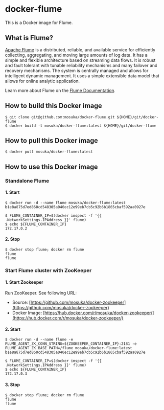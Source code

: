 # docker-flume

This is a Docker image for Flume.

## What is Flume?

[Apache Flume](https://flume.apache.org) is a distributed, reliable, and available service for efficiently collecting, aggregating, and moving large amounts of log data. It has a simple and flexible architecture based on streaming data flows. It is robust and fault tolerant with tunable reliability mechanisms and many failover and recovery mechanisms. The system is centrally managed and allows for intelligent dynamic management. It uses a simple extensible data model that allows for online analytic application.

Learn more about Flume on the [Flume Documentation](https://flume.apache.org/documentation.html).

## How to build this Docker image

```
$ git clone git@github.com:mosuka/docker-flume.git ${HOME}/git/docker-flume
$ docker build -t mosuka/docker-flume:latest ${HOME}/git/docker-flume
```

## How to pull this Docker image

```
$ docker pull mosuka/docker-flume:latest
```

## How to use this Docker image

### Standalone Flume

#### 1. Start

```
$ docker run -d --name flume mosuka/docker-flume:latest
b1e8a875d7ed860cd548305a040ec12e99eb7cb5c92b6b1865cbaf592aa0927e

$ FLUME_CONTAINER_IP=$(docker inspect -f '{{ .NetworkSettings.IPAddress }}' flume)
$ echo ${FLUME_CONTAINER_IP}
172.17.0.2
```

#### 2. Stop

```
$ docker stop flume; docker rm flume
flume
flume
```

### Start Flume cluster with ZooKeeper

#### 1. Start Zookeeper

Run ZooKeeper. See following URL:

- Source: [https://github.com/mosuka/docker-zookeeper](https://github.com/mosuka/docker-zookeeper)
- Docker Image: [https://hub.docker.com/r/mosuka/docker-zookeeper/](https://hub.docker.com/r/mosuka/docker-zookeeper/)

#### 2. Start

```
$ docker run -d --name flume -e FLUME_AGENT_ZK_CONN_STRING=${ZOOKEEPER_CONTAINER_IP}:2181 -e FLUME_AGENT_ZK_BASE_PATH=/flume mosuka/docker-flume:latest
b1e8a875d7ed860cd548305a040ec12e99eb7cb5c92b6b1865cbaf592aa0927e

$ FLUME_CONTAINER_IP=$(docker inspect -f '{{ .NetworkSettings.IPAddress }}' flume)
$ echo ${FLUME_CONTAINER_IP}
172.17.0.3
```

#### 3. Stop

```
$ docker stop flume; docker rm flume
flume
flume
```
